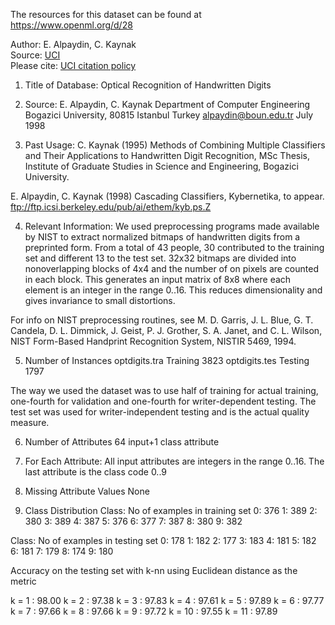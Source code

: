 The resources for this dataset can be found at https://www.openml.org/d/28

Author: E. Alpaydin, C. Kaynak  
Source: [UCI](http://archive.ics.uci.edu/ml/datasets/optical+recognition+of+handwritten+digits)  
Please cite: [UCI citation policy](https://archive.ics.uci.edu/ml/citation_policy.html)  

1. Title of Database: Optical Recognition of Handwritten Digits
 
 2. Source:
  E. Alpaydin, C. Kaynak
  Department of Computer Engineering
  Bogazici University, 80815 Istanbul Turkey
  alpaydin@boun.edu.tr
  July 1998
 
 3. Past Usage:
  C. Kaynak (1995) Methods of Combining Multiple Classifiers and Their
  Applications to Handwritten Digit Recognition, 
  MSc Thesis, Institute of Graduate Studies in Science and 
  Engineering, Bogazici University.
 
  E. Alpaydin, C. Kaynak (1998) Cascading Classifiers, Kybernetika,
  to appear. ftp://ftp.icsi.berkeley.edu/pub/ai/ethem/kyb.ps.Z
 
 4. Relevant Information:
  We used preprocessing programs made available by NIST to extract
  normalized bitmaps of handwritten digits from a preprinted form. From
  a total of 43 people, 30 contributed to the training set and different
  13 to the test set. 32x32 bitmaps are divided into nonoverlapping 
  blocks of 4x4 and the number of on pixels are counted in each block.
  This generates an input matrix of 8x8 where each element is an 
  integer in the range 0..16. This reduces dimensionality and gives 
  invariance to small distortions.
 
  For info on NIST preprocessing routines, see 
  M. D. Garris, J. L. Blue, G. T. Candela, D. L. Dimmick, J. Geist, 
  P. J. Grother, S. A. Janet, and C. L. Wilson, NIST Form-Based 
  Handprint Recognition System, NISTIR 5469, 1994.
 
 5. Number of Instances
  optdigits.tra Training 3823
  optdigits.tes Testing  1797
  
  The way we used the dataset was to use half of training for 
  actual training, one-fourth for validation and one-fourth
  for writer-dependent testing. The test set was used for 
  writer-independent testing and is the actual quality measure.
 
 6. Number of Attributes
  64 input+1 class attribute
 
 7. For Each Attribute:
  All input attributes are integers in the range 0..16.
  The last attribute is the class code 0..9
 
 8. Missing Attribute Values
  None
 
 9. Class Distribution
  Class: No of examples in training set
  0:  376
  1:  389
  2:  380
  3:  389
  4:  387
  5:  376
  6:  377
  7:  387
  8:  380
  9:  382
 
  Class: No of examples in testing set
  0:  178
  1:  182
  2:  177
  3:  183
  4:  181
  5:  182
  6:  181
  7:  179
  8:  174
  9:  180
 
 Accuracy on the testing set with k-nn 
 using Euclidean distance as the metric
 
  k =  1   : 98.00
  k =  2   : 97.38
  k =  3   : 97.83
  k =  4   : 97.61
  k =  5   : 97.89
  k =  6   : 97.77
  k =  7   : 97.66
  k =  8   : 97.66
  k =  9   : 97.72
  k = 10   : 97.55
  k = 11   : 97.89